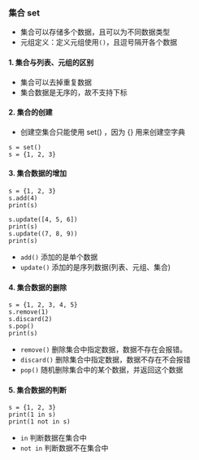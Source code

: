 ### 集合 set
* 集合可以存储多个数据，且可以为不同数据类型
* 元组定义：定义元组使⽤`()`，且逗号隔开各个数据

#### 1. 集合与列表、元组的区别
* 集合可以去掉重复数据
* 集合数据是⽆序的，故不⽀持下标

#### 2. 集合的创建
* 创建空集合只能使⽤ set() ，因为 {} ⽤来创建空字典

```
s = set()
s = {1, 2, 3}
```

#### 3. 集合数据的增加
```
s = {1, 2, 3}
s.add(4)
print(s)

s.update([4, 5, 6])
print(s)
s.update((7, 8, 9))
print(s)
```

* `add()` 添加的是单个数据
* `update()`  添加的是序列数据(列表、元组、集合)



#### 4. 集合数据的删除
```
s = {1, 2, 3, 4, 5}
s.remove(1)
s.discard(2)
s.pop()
print(s)
```

* `remove()` 删除集合中指定数据，数据不存在会报错。
* `discard()`  删除集合中指定数据，数据不存在不会报错
* `pop()`  随机删除集合中的某个数据，并返回这个数据


#### 5. 集合数据的判断
```
s = {1, 2, 3}
print(1 in s)
print(1 not in s)
```

* `in` 判断数据在集合中
* `not in`  判断数据不在集合中

